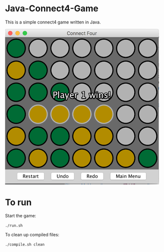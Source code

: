 # Java-Connect4-Game

This is a simple connect4 game written in Java.

![Game](image.png)

# To run

Start the game:

`./run.sh`


To clean up compiled files:

`./compile.sh clean`

